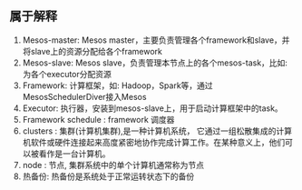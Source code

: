 ## 属于解释

1. Mesos-master: Mesos master，主要负责管理各个framework和slave，并将slave上的资源分配给各个framework
2. Mesos-slave: Mesos slave，负责管理本节点上的各个mesos-task，比如: 为各个executor分配资源
3. Framework: 计算框架，如: Hadoop，Spark等，通过MesosSchedulerDiver接入Mesos
4. Executor: 执行器，安装到mesos-slave上，用于启动计算框架中的task。
5. Framework schedule : framework 调度器
6. clusters : 集群(计算机集群),是一种计算机系统， 它通过一组松散集成的计算机软件或硬件连接起来高度紧密地协作完成计算工作。在某种意义上，他们可以被看作是一台计算机。
7. node : 节点, 集群系统中的单个计算机通常称为节点
8. 热备份: 热备份是系统处于正常运转状态下的备份
